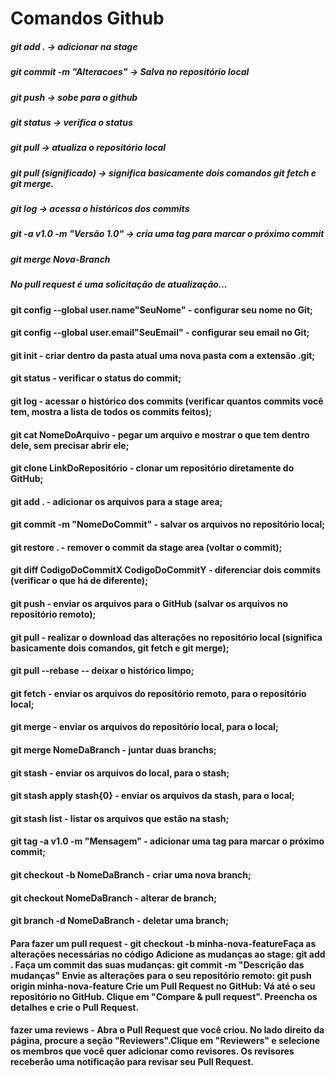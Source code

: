 # Comandos Github

##### git add . -> adicionar na stage
##### git commit -m "Alteracoes" -> Salva no repositório local
##### git push -> sobe para o github
##### git status -> verifica o status
##### git pull -> atualiza o repositório local
##### git pull (significado) -> significa basicamente dois comandos git fetch e git merge.
##### git log -> acessa o históricos dos commits
##### git -a v1.0 -m "Versão 1.0" -> cria uma tag para marcar o próximo commit

##### git merge Nova-Branch 

##### No pull request é uma solicitação de atualização...

#### git config --global user.name"SeuNome" - configurar seu nome no Git;
#### git config --global user.email"SeuEmail" - configurar seu email no Git;
#### git init - criar dentro da pasta atual uma nova pasta com a extensão .git;
#### git status - verificar o status do commit;
#### git log - acessar o histórico dos commits (verificar quantos commits você tem, mostra a lista de todos os commits feitos);
#### git cat NomeDoArquivo - pegar um arquivo e mostrar o que tem dentro dele, sem precisar abrir ele;
#### git clone LinkDoRepositório - clonar um repositório diretamente do GitHub;
#### git add . - adicionar os arquivos para a stage area;
#### git commit -m "NomeDoCommit" - salvar os arquivos no repositório local;
#### git restore . - remover o commit da stage area (voltar o commit);
#### git diff CodigoDoCommitX CodigoDoCommitY - diferenciar dois commits (verificar o que há de diferente);
#### git push - enviar os arquivos para o GitHub (salvar os arquivos no repositório remoto);
#### git pull - realizar o download das alterações no repositório local (significa basicamente dois comandos, git fetch e git merge);
#### git pull --rebase -- deixar o histórico limpo;
#### git fetch - enviar os arquivos do repositório remoto, para o repositório local;
#### git merge - enviar os arquivos do repositório local, para o local;
#### git merge NomeDaBranch - juntar duas branchs;
#### git stash - enviar os arquivos do local, para o stash;
#### git stash apply stash{0} - enviar os arquivos da stash, para o local;
#### git stash list - listar os arquivos que estão na stash;
#### git tag -a v1.0 -m "Mensagem" - adicionar uma tag para marcar o próximo commit;
#### git checkout -b NomeDaBranch - criar uma nova branch;
#### git checkout NomeDaBranch - alterar de branch;
#### git branch -d NomeDaBranch - deletar uma branch;
#### Para fazer um pull request - git checkout -b minha-nova-featureFaça as alterações necessárias no código Adicione as mudanças ao stage: git add . Faça um commit das suas mudanças: git commit -m "Descrição das mudanças" Envie as alterações para o seu repositório remoto: git push origin minha-nova-feature Crie um Pull Request no GitHub: Vá até o seu repositório no GitHub. Clique em "Compare & pull request". Preencha os detalhes e crie o Pull Request.
#### fazer uma reviews - Abra o Pull Request que você criou. No lado direito da página, procure a seção "Reviewers".Clique em "Reviewers" e selecione os membros que você quer adicionar como revisores. Os revisores receberão uma notificação para revisar seu Pull Request.


